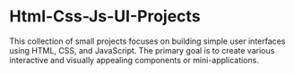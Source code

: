 # Html-Css-Js-UI-Projects
This collection of small projects focuses on building simple user interfaces using HTML, CSS, and JavaScript. The primary goal is to create various interactive and visually appealing components or mini-applications.
